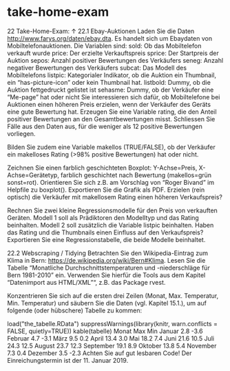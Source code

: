 # take-home-exam

22 Take-Home-Exam: ↑
22.1 Ebay-Auktionen
Laden Sie die Daten http://www.farys.org/daten/ebay.dta. Es handelt sich um Ebaydaten von Mobiltelefonauktionen. Die Variablen sind:
sold: Ob das Mobiltelefon verkauft wurde
price: Der erzielte Verkauftspreis
sprice: Der Startpreis der Auktion
sepos: Anzahl positiver Bewertungen des Verkäufers
seneg: Anzahl negativer Bewertungen des Verkäufers
subcat: Das Modell des Mobiltelefons
listpic: Kategorialer Indikator, ob die Auktion ein Thumbnail, ein “has-picture-icon” oder kein Thumbnail hat.
listbold: Dummy, ob die Auktion fettgedruckt gelistet ist
sehasme: Dummy, ob der Verkäufer eine “Me-page” hat oder nicht
Sie interessieren sich dafür, ob Mobiltelefone bei Auktionen einen höheren Preis erzielen, wenn der Verkäufer des Geräts eine gute Bewertung hat. Erzeugen Sie eine Variable rating, die den Anteil positiver Bewertungen an den Gesamtbewertungen misst. Schliessen Sie Fälle aus den Daten aus, für die weniger als 12 positive Bewertungen vorliegen.

Bilden Sie zudem eine Variable makellos (TRUE/FALSE), ob der Verkäufer ein makelloses Rating (>98% positive Bewertungen) hat oder nicht.

Zeichnen Sie einen farblich geschichteten Boxplot: Y-Achse=Preis, X-Achse=Gerätetyp, farblich geschichtet nach Bewertung (makellos=grün sonst=rot). Orientieren Sie sich z.B. am Vorschlag von “Roger Bivand” im Helpfile zu boxplot(). Exportieren Sie die Grafik als PDF. Erzielen (rein optisch) die Verkäufer mit makellosem Rating einen höheren Verkaufspreis?

Rechnen Sie zwei kleine Regressionsmodelle für den Preis von verkauften Geräten. Modell 1 soll als Prädiktoren den Modelltyp und das Rating beinhalten. Modell 2 soll zusätzlich die Variable listpic beinhalten. Haben das Rating und die Thumbnails einen Einfluss auf den Verkaufspreis? Exportieren Sie eine Regressionstabelle, die beide Modelle beinhaltet.

22.2 Webscraping / Tidying
Betrachten Sie den Wikipedia-Eintrag zum Klima in Bern: https://de.wikipedia.org/wiki/Bern#Klima. Lesen Sie die Tabelle “Monatliche Durchschnittstemperaturen und -niederschläge für Bern 1981-2010” ein. Verwenden Sie hierfür die Tools aus dem Kapitel “Datenimport aus HTML/XML”“, z.B. das Package rvest.

Konzentrieren Sie sich auf die ersten drei Zeilen (Monat, Max. Temperatur, Min. Temperatur) und säubern Sie die Daten (vgl. Kapitel 15.1.), um auf folgende (oder hübschere) Tabelle zu kommen:

load("the_tabelle.RData")
suppressWarnings(library(knitr, warn.conflicts = FALSE, quietly=TRUE))
kable(tabelle)
Monat	Max	Min
Januar	2.8	-3.6
Februar	4.7	-3.1
März	9.5	0.2
April	13.4	3.0
Mai	18.2	7.4
Juni	21.6	10.5
Juli	24.3	12.5
August	23.7	12.3
September	19.1	8.9
Oktober	13.8	5.4
November	7.3	0.4
Dezember	3.5	-2.3
Achten Sie auf gut lesbaren Code! Der Einreichungstermin ist der 11. Januar 2019.